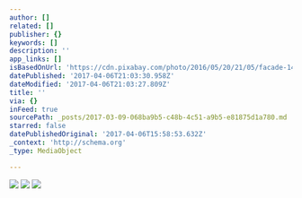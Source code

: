 ```yaml
---
author: []
related: []
publisher: {}
keywords: []
description: ''
app_links: []
isBasedOnUrl: 'https://cdn.pixabay.com/photo/2016/05/20/21/05/facade-1405964__340.jpg'
datePublished: '2017-04-06T21:03:30.958Z'
dateModified: '2017-04-06T21:03:27.809Z'
title: ''
via: {}
inFeed: true
sourcePath: _posts/2017-03-09-068ba9b5-c48b-4c51-a9b5-e81875d1a780.md
starred: false
datePublishedOriginal: '2017-04-06T15:58:53.632Z'
_context: 'http://schema.org'
_type: MediaObject

---
```

![](https://imgflo.herokuapp.com/graph/2b2431f8e7ba7b0/bcb3629bc000cb7d32a119bd10037e25/noop.jpg?input=https%3A%2F%2Fcdn.pixabay.com%2Fphoto%2F2016%2F05%2F20%2F21%2F05%2Ffacade-1405964__340.jpg)
![](https://the-grid-user-content.s3-us-west-2.amazonaws.com/e13582bc-5a4a-4b02-99c8-72fcfe08f2e5.jpg)
![](https://the-grid-user-content.s3-us-west-2.amazonaws.com/78e86933-b413-4c60-aeac-ebf2cd70d82d.png)